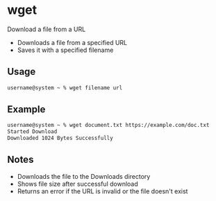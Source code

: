 # wget

Download a file from a URL

- Downloads a file from a specified URL
- Saves it with a specified filename

## Usage

```txt
username@system ~ % wget filename url
```

## Example

```txt
username@system ~ % wget document.txt https://example.com/doc.txt
Started Download
Downloaded 1024 Bytes Successfully
```

## Notes

- Downloads the file to the Downloads directory
- Shows file size after successful download
- Returns an error if the URL is invalid or the file doesn't exist 
